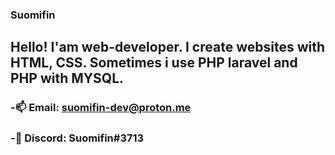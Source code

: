 ### Suomifin

## Hello! I'am web-developer. I create websites with HTML, CSS. Sometimes i use PHP laravel and PHP with MYSQL.

### -📫 Email: suomifin-dev@proton.me
### -💬 Discord: Suomifin#3713



